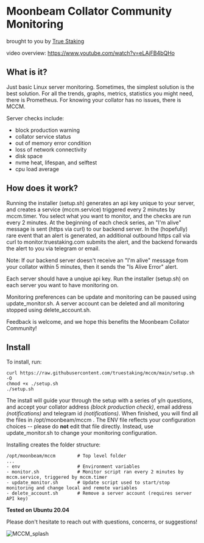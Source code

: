 # Moonbeam Collator Community Monitoring
brought to you by [True Staking](https://truestaking.com)

video overview: https://www.youtube.com/watch?v=eLAjFB4bQHo

## What is it?

Just basic Linux server monitoring. Sometimes, the simplest solution is the best solution. For all the trends, graphs, metrics, statistics you might need, there is Prometheus. For knowing your collator has no issues, there is MCCM.

Server checks include:
- block production warning
- collator service status
- out of memory error condition
- loss of network connectivity
- disk space
- nvme heat, lifespan, and selftest
- cpu load average

## How does it work?

Running the installer (setup.sh) generates an api key unique to your server, and creates a service (mccm.service) triggered every 2 minutes by mccm.timer. You select what you want to monitor, and the checks are run every 2 minutes. At the beginning of each check series, an "I'm alive" message is sent (https via curl) to our backend server. In the (hopefully) rare event that an alert is generated, an additional outbound https call via curl to monitor.truestaking.com submits the alert, and the backend forwards the alert to you via telegram or email.

Note: If our backend server doesn't receive an "I'm alive" message from your collator within 5 minutes, then it sends the "Is Alive Error" alert.

Each server should have a unqiue api key. Run the installer (setup.sh) on each server you want to have monitoring on. 

Monitoring preferences can be update and monitoring can be paused using update_monitor.sh. A server account can be deleted and all monitoring stopped using delete_account.sh.

Feedback is welcome, and we hope this benefits the Moonbeam Collator Community!

## Install 

To install, run:

    curl https://raw.githubusercontent.com/truestaking/mccm/main/setup.sh -O
    chmod +x ./setup.sh
    ./setup.sh

The install will guide your through the setup with a series of y/n questions, and accept your collator address *(block production check)*, email address *(notifications)* and telegram id *(notifications)*. When finished, you will find all the files in /opt/moonbeam/mccm . The ENV file reflects your configuration choices -- please do **not** edit that file directly. Instead, use update_monitor.sh to change your monitoring configuration.


Installing creates the folder structure:
```
/opt/moonbeam/mccm        # Top level folder
...
- env                     # Environment variables
- monitor.sh              # Monitor script ran every 2 minutes by mccm.service, triggered by mccm.timer
- update_monitor.sh       # Update script used to start/stop monitoring and change local and remote variables 
- delete_account.sh       # Remove a server account (requires server API key)
```

**Tested on Ubuntu 20.04**

Please don't hesitate to reach out with questions, concerns, or suggestions!

![MCCM_splash](https://user-images.githubusercontent.com/19353330/139567789-1a05d6c5-4dde-42df-9cfc-93497af408e7.jpg)



